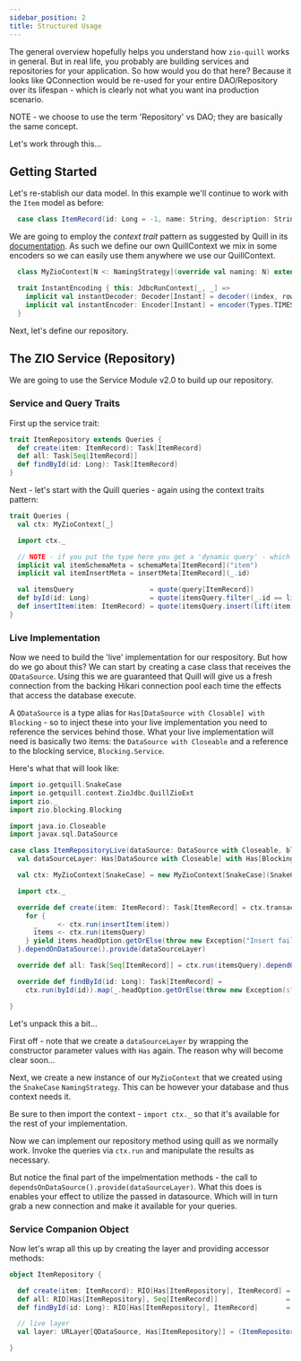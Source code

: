 ```yaml
---
sidebar_position: 2
title: Structured Usage
---
```


The general overview hopefully helps you understand how `zio-quill` works in general.  But in 
real life, you probably are building services and repositories for your application.  So
how would you do that here?  Because it looks like QConnection would be re-used for your
entire DAO/Repository over its lifespan - which is clearly not what you want ina production
scenario.

NOTE - we choose to use the term 'Repository' vs DAO; they are basically the same concept.

Let's work through this...

## Getting Started
Let's re-stablish our data model.  In this example we'll continue to work with the `Item` model
as before:

```scala
  case class ItemRecord(id: Long = -1, name: String, description: String, unitPrice: Double, createdAt: Instant = Instant.now)
```

We are going to employ the _context trait_ pattern as suggested by Quill in its [documentation](https://getquill.io/#contexts-dependent-contexts-modular-contexts).
As such we define our own QuillContext we mix in some encoders so we can easily use them anywhere we use our QuillContext.
```scala
  class MyZioContext[N <: NamingStrategy](override val naming: N) extends PostgresZioJdbcContext[N](naming) with InstantEncoding

  trait InstantEncoding { this: JdbcRunContext[_, _] =>
    implicit val instantDecoder: Decoder[Instant] = decoder((index, row) => { row.getTimestamp(index).toInstant })
    implicit val instantEncoder: Encoder[Instant] = encoder(Types.TIMESTAMP, (idx, value, row) => row.setTimestamp(idx, Timestamp.from(value)))
  }
```
Next, let's define our repository.

## The ZIO Service (Repository)
We are going to use the Service Module v2.0 to build up our repository.

### Service and Query Traits
First up the service trait:

```scala
trait ItemRepository extends Queries {
  def create(item: ItemRecord): Task[ItemRecord]
  def all: Task[Seq[ItemRecord]]
  def findById(id: Long): Task[ItemRecord]
}
```

Next - let's start with the Quill queries - again using the context traits pattern:

```scala
trait Queries {
  val ctx: MyZioContext[_]

  import ctx._

  // NOTE - if you put the type here you get a 'dynamic query' - which will never wind up working...
  implicit val itemSchemaMeta = schemaMeta[ItemRecord]("item")
  implicit val itemInsertMeta = insertMeta[ItemRecord](_.id)

  val itemsQuery                   = quote(query[ItemRecord])
  def byId(id: Long)               = quote(itemsQuery.filter(_.id == lift(id)))
  def insertItem(item: ItemRecord) = quote(itemsQuery.insert(lift(item)))
}
```

### Live Implementation
Now we need to build the 'live' implementation for our respository.  But how do we go about this?  We can start by 
creating a case class that receives the `QDataSource`.  Using this we are guaranteed that Quill will give us a fresh connection
from the backing Hikari connection pool each time the effects that access the database execute.

A `QDataSource` is a type alias for `Has[DataSource with Closable] with Blocking` - so to inject these into your live implementation you need
to reference the services behind those.  What your live implementation will need is basically two items: the `DataSource with Closeable` and a reference
to the blocking service, `Blocking.Service`.

Here's what that will look like:

```scala
import io.getquill.SnakeCase
import io.getquill.context.ZioJdbc.QuillZioExt
import zio._
import zio.blocking.Blocking

import java.io.Closeable
import javax.sql.DataSource

case class ItemRepositoryLive(dataSource: DataSource with Closeable, blocking: Blocking.Service) extends ItemRepository with Queries {
  val dataSourceLayer: Has[DataSource with Closeable] with Has[Blocking.Service] = Has.allOf[DataSource with Closeable, Blocking.Service](dataSource, blocking)

  val ctx: MyZioContext[SnakeCase] = new MyZioContext[SnakeCase](SnakeCase)

  import ctx._

  override def create(item: ItemRecord): Task[ItemRecord] = ctx.transaction {
    for {
      _     <- ctx.run(insertItem(item))
      items <- ctx.run(itemsQuery)
    } yield items.headOption.getOrElse(throw new Exception("Insert failed!"))
  }.dependOnDataSource().provide(dataSourceLayer)

  override def all: Task[Seq[ItemRecord]] = ctx.run(itemsQuery).dependOnDataSource().provide(dataSourceLayer)

  override def findById(id: Long): Task[ItemRecord] =
    ctx.run(byId(id)).map(_.headOption.getOrElse(throw new Exception(s"Can't find for id $id"))).dependOnDataSource().provide(dataSourceLayer)

}
```

Let's unpack this a bit...

First off - note that we create a `dataSourceLayer` by wrapping the constructor parameter values with `Has` again.  The reason why will become clear soon...

Next, we create a new instance of our `MyZioContext` that we created using the `SnakeCase` `NamingStrategy`.  This can be however your
database and thus context needs it.

Be sure to then import the context - `import ctx._` so that it's available for the rest of your implementation.

Now we can implement our repository method using quill as we normally work.  Invoke the queries via `ctx.run` and manipulate the results as necessary.

But notice the final part of the impelmentation methods - the call to `dependsOnDataSource().provide(dataSourceLayer)`.  What this does is enables your effect
to utilize the passed in datasource.  Which will in turn grab a new connection and make it available for your queries.

### Service Companion Object
Now let's wrap all this up by creating the layer and providing accessor methods:

```scala
object ItemRepository {

  def create(item: ItemRecord): RIO[Has[ItemRepository], ItemRecord] = ZIO.serviceWith[ItemRepository](_.create(item))
  def all: RIO[Has[ItemRepository], Seq[ItemRecord]]                 = ZIO.serviceWith[ItemRepository](_.all)
  def findById(id: Long): RIO[Has[ItemRepository], ItemRecord]       = ZIO.serviceWith[ItemRepository](_.findById(id))

  // live layer
  val layer: URLayer[QDataSource, Has[ItemRepository]] = (ItemRepositoryLive(_, _)).toLayer

}
```


